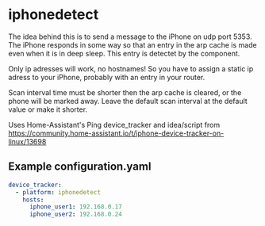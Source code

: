 # iphonedetect
The idea behind this is to send a message to the iPhone on udp port 5353. 
The iPhone responds in some way so that an entry in the arp cache is made even when it is in deep sleep. 
This entry is detectet by the component.

Only ip adresses will work, no hostnames! 
So you have to assign a static ip adress to your iPhone, probably with an entry in your router. 

Scan interval time must be shorter then the arp cache is cleared, or the phone will be marked away.
Leave the default scan interval at the default value or make it shorter. 

Uses Home-Assistant's Ping device_tracker and idea/script from https://community.home-assistant.io/t/iphone-device-tracker-on-linux/13698

## Example configuration.yaml

```yaml
device_tracker:
  - platform: iphonedetect
    hosts:
      iphone_user1: 192.168.0.17
      iphone_user2: 192.168.0.24
```
